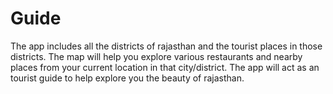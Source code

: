 # Guide
The app includes all the districts of rajasthan and the tourist places in those districts.
The map will help you explore various restaurants and nearby places from your current location in that city/district.
The app will act as an tourist guide to help explore you the beauty of rajasthan.
